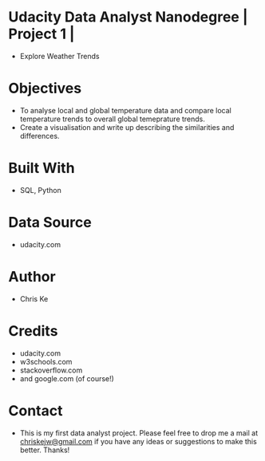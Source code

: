 # Udacity Data Analyst Nanodegree | Project 1 |
- Explore Weather Trends

# Objectives

- To analyse local and global temperature data and compare local temperature trends to overall global temeprature trends.
- Create a visualisation and write up describing the similarities and differences.

# Built With

- SQL, Python

# Data Source

- udacity.com

# Author

- Chris Ke

# Credits

- udacity.com
- w3schools.com
- stackoverflow.com
- and google.com (of course!)

# Contact

- This is my first data analyst project. Please feel free to drop me a mail at chriskejw@gmail.com if you have any ideas or suggestions to make this better. Thanks!
